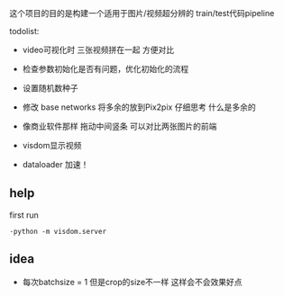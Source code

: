 这个项目的目的是构建一个适用于图片/视频超分辨的
train/test代码pipeline


todolist:

* video可视化时 三张视频拼在一起 方便对比

* 检查参数初始化是否有问题，优化初始化的流程

* 设置随机数种子

* 修改 base networks  将多余的放到Pix2pix   仔细思考 什么是多余的

* 像商业软件那样 拖动中间竖条 可以对比两张图片的前端

* visdom显示视频

* dataloader 加速！




## help

first run 

`·python -m visdom.server`



## idea

* 每次batchsize = 1  但是crop的size不一样 这样会不会效果好点


